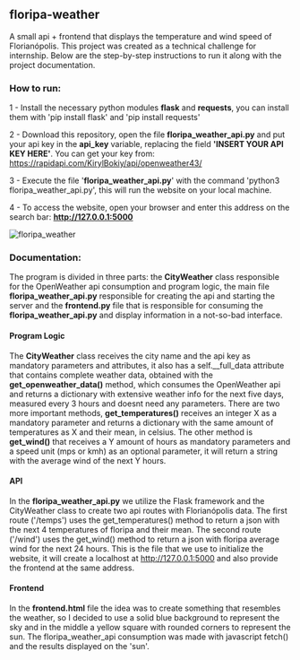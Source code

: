 ## floripa-weather
A small api + frontend that displays the temperature and wind speed of Florianópolis. This project was created as a technical challenge for internship. Below are the step-by-step instructions to run it along with the project documentation.

### How to run:
1 - Install the necessary python modules **flask** and **requests**, you can install them with 'pip install flask' and 'pip install requests'

2 - Download this repository, open the file **floripa_weather_api.py** and put your api key in the **api_key** variable, replacing the field **'INSERT YOUR API KEY HERE'**. You can get your key from: https://rapidapi.com/KirylBokiy/api/openweather43/

3 - Execute the file '**floripa_weather_api.py**' with the command 'python3 floripa_weather_api.py', this will run the website on your local machine.

4 - To access the website, open your browser and enter this address on the search bar: **http://127.0.0.1:5000**


![floripa_weather](https://github.com/guiopen/floripa-weather/assets/94094527/7a05f2da-3d2e-49fd-9fd3-192a524da0f6)


### Documentation:
The program is divided in three parts: the **CityWeather** class responsible for the OpenWeather api consumption and program logic, the main file **floripa_weather_api.py** responsible for creating the api and starting the server and the **frontend.py** file that is responsible for consuming the **floripa_weather_api.py** and display information in a not-so-bad interface. 

#### Program Logic
The **CityWeather** class receives the city name and the api key as mandatory parameters and attributes, it also has a self.__full_data attribute that contains complete weather data, obtained with the **get_openweather_data()** method, which consumes the OpenWeather api and returns a dictionary with extensive weather info for the next five days, measured every 3 hours and doesnt need any parameters. There are two more important methods, **get_temperatures()** receives an integer X as a mandatory parameter and returns a dictionary with the same amount of temperatures as X and their mean, in celsius. The other method is **get_wind()** that receives a Y amount of hours as mandatory parameters and a speed unit (mps or kmh) as an optional parameter, it will return a string with the average wind of the next Y hours.

#### API
In the **floripa_weather_api.py** we utilize the Flask framework and the CityWeather class to create two api routes with Florianópolis data. The first route ('/temps') uses the get_temperatures() method to return a json with the next 4 temperatures of floripa and their mean. The second route ('/wind') uses the get_wind() method to return a json with floripa average wind for the next 24 hours. This is the file that we use to initialize the website, it will create a localhost at http://127.0.0.1:5000 and also provide the frontend at the same address.

#### Frontend
In the **frontend.html** file the idea was to create something that resembles the weather, so I decided to use a solid blue background to represent the sky and in the middle a yellow square with rounded corners to represent the sun. The floripa_weather_api consumption was made with javascript fetch() and the results displayed on the 'sun'.
